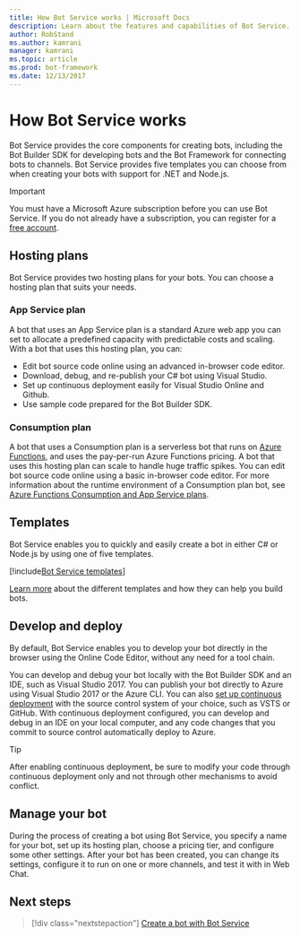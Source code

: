 ```yaml
---
title: How Bot Service works | Microsoft Docs
description: Learn about the features and capabilities of Bot Service.
author: RobStand
ms.author: kamrani
manager: kamrani
ms.topic: article
ms.prod: bot-framework
ms.date: 12/13/2017
---
```


# How Bot Service works

Bot Service provides the core components for creating bots, including the Bot Builder SDK for developing bots and the Bot Framework for connecting bots to channels. Bot Service provides five templates you can choose from when creating your bots with support for .NET and Node.js.

> [!IMPORTANT]
> You must have a Microsoft Azure subscription before you can use Bot Service. If you do not already have a subscription, you can register for a <a href="https://azure.microsoft.com/en-us/free/" target="_blank">free account</a>.

## Hosting plans
Bot Service provides two hosting plans for your bots. You can choose a hosting plan that suits your needs.

### App Service plan

A bot that uses an App Service plan is a standard Azure web app you can set to allocate a predefined capacity with predictable costs and scaling. With a bot that uses this hosting plan, you can:

* Edit bot source code online using an advanced in-browser code editor.
* Download, debug, and re-publish your C# bot using Visual Studio.
* Set up continuous deployment easily for Visual Studio Online and Github.
* Use sample code prepared for the Bot Builder SDK.

### Consumption plan
A bot that uses a Consumption plan is a serverless bot that runs on <a href="http://go.microsoft.com/fwlink/?linkID=747839" target="_blank">Azure Functions</a>, and uses the pay-per-run Azure Functions pricing. A bot that uses this hosting plan can scale to handle huge traffic spikes. You can edit bot source code online using a basic in-browser code editor. For more information about the runtime environment of a Consumption plan bot, see <a target='_blank' href='https://docs.microsoft.com/en-us/azure/azure-functions/functions-scale'>Azure Functions Consumption and App Service plans</a>.

## Templates

Bot Service enables you to quickly and easily create a bot in either C# or Node.js by using one of five templates.

[!include[Bot Service templates](~/includes/snippet-abs-templates.md)] 

[Learn more](bot-service-concept-templates.md) about the different templates and how they can help you build bots.

## Develop and deploy

By default, Bot Service enables you to develop your bot directly in the browser using the Online Code Editor, without any need for a tool chain. 

You can develop and debug your bot locally with the Bot Builder SDK and an IDE, such as Visual Studio 2017. You can publish your bot directly to Azure using Visual Studio 2017 or the Azure CLI. You can also [set up continuous deployment](bot-service-continuous-deployment.md) with the source control system of your choice, such as VSTS or GitHub. With continuous deployment configured, you can develop and debug in an IDE on your local computer, and any code changes that you commit to source control automatically deploy to Azure.  

> [!TIP]
> After enabling continuous deployment, be sure to modify your code through continuous deployment only and not through other mechanisms to avoid conflict.

## Manage your bot 

During the process of creating a bot using Bot Service, you specify a name for your bot, set up its hosting plan, choose a pricing tier, and configure some other settings. After your bot has been created, you can change its settings, configure it to run on one or more channels, and test it with in Web Chat. 

## Next steps

> [!div class="nextstepaction"]
> [Create a bot with Bot Service](bot-service-quickstart.md)
